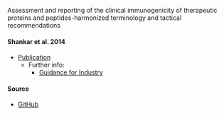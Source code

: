 Assessment and reporting of the clinical immunogenicity of therapeutic proteins and peptides-harmonized terminology and tactical recommendations

####  Shankar et al. 2014
- [Publication](https://www.ncbi.nlm.nih.gov/pubmed/24764037)
    - Further info:
        - [Guidance for Industry](https://www.fda.gov/downloads/Drugs/Guidances/UCM192750.pdf)

#### Source
- [<i class="fa fa-github" aria-hidden="true"></i> GitHub](https://github.com/philbowsher)
